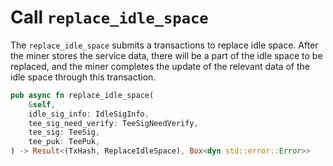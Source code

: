 # Call `replace_idle_space`

The `replace_idle_space` submits a transactions to replace idle space. After the miner stores the service data, there will be a part of the idle space to be replaced, and the miner completes the update of the relevant data of the idle space through this transaction.

```rust
pub async fn replace_idle_space(
    &self,
    idle_sig_info: IdleSigInfo,
    tee_sig_need_verify: TeeSigNeedVerify,
    tee_sig: TeeSig,
    tee_puk: TeePuk,
) -> Result<(TxHash, ReplaceIdleSpace), Box<dyn std::error::Error>>
```